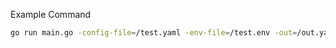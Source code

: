 Example Command

```bash
go run main.go -config-file=/test.yaml -env-file=/test.env -out=/out.yaml
```
